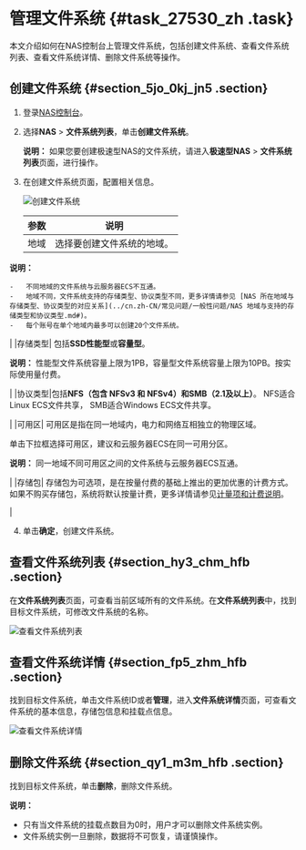 # 管理文件系统 {#task_27530_zh .task}

本文介绍如何在NAS控制台上管理文件系统，包括创建文件系统、查看文件系统列表、查看文件系统详情、删除文件系统等操作。

## 创建文件系统 {#section_5jo_0kj_jn5 .section}

1.  登录[NAS控制台](https://nas.console.aliyun.com/)。
2.  选择**NAS** \> **文件系统列表**，单击**创建文件系统**。 

    **说明：** 如果您要创建极速型NAS的文件系统，请进入**极速型NAS** \> **文件系统列表**页面，进行操作。

3.  在创建文件系统页面，配置相关信息。 

    ![创建文件系统](http://static-aliyun-doc.oss-cn-hangzhou.aliyuncs.com/assets/img/18693/156576584950617_zh-CN.png)

    |参数|说明|
    |--|--|
    |地域| 选择要创建文件系统的地域。

**说明：** 

    -   不同地域的文件系统与云服务器ECS不互通。
    -   地域不同，文件系统支持的存储类型、协议类型不同，更多详情请参见 [NAS 所在地域与存储类型、协议类型的对应关系](../cn.zh-CN/常见问题/一般性问题/NAS 地域与支持的存储类型和协议类型.md#)。
    -   每个账号在单个地域内最多可以创建20个文件系统。
 |
    |存储类型| 包括**SSD性能型**或**容量型**。

**说明：** 性能型文件系统容量上限为1PB，容量型文件系统容量上限为10PB。按实际使用量付费。

 |
    |协议类型|包括**NFS（包含 NFSv3 和 NFSv4）**和**SMB（2.1及以上）**。 NFS适合Linux ECS文件共享， SMB适合Windows ECS文件共享。

 |
    |可用区| 可用区是指在同一地域内，电力和网络互相独立的物理区域。

 单击下拉框选择可用区，建议和云服务器ECS在同一可用分区。

**说明：** 同一地域不同可用区之间的文件系统与云服务器ECS互通。

 |
    |存储包| 存储包为可选项，是在按量付费的基础上推出的更加优惠的计费方式。如果不购买存储包，系统将默认按量计费，更多详情请参见[计量项和计费说明](../cn.zh-CN/产品定价/计量项和计费说明.md#)。

 |

4.  单击**确定**，创建文件系统。

## 查看文件系统列表 {#section_hy3_chm_hfb .section}

在**文件系统列表**页面，可查看当前区域所有的文件系统。在**文件系统列表**中，找到目标文件系统，可修改文件系统的名称。

![查看文件系统列表](http://static-aliyun-doc.oss-cn-hangzhou.aliyuncs.com/assets/img/18693/156576584931413_zh-CN.png)

## 查看文件系统详情 {#section_fp5_zhm_hfb .section}

找到目标文件系统，单击文件系统ID或者**管理**，进入**文件系统详情**页面，可查看文件系统的基本信息，存储包信息和挂载点信息。

![查看文件系统详情](http://static-aliyun-doc.oss-cn-hangzhou.aliyuncs.com/assets/img/18693/156576584932295_zh-CN.png)

## 删除文件系统 {#section_qy1_m3m_hfb .section}

找到目标文件系统，单击**删除**，删除文件系统。

**说明：** 

-   只有当文件系统的挂载点数目为0时，用户才可以删除文件系统实例。
-   文件系统实例一旦删除，数据将不可恢复，请谨慎操作。

